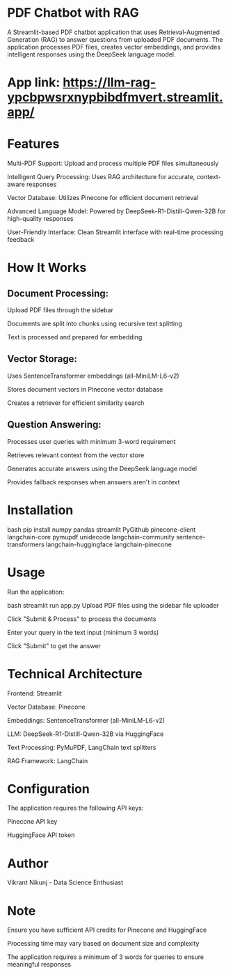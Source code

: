 # PDF Chatbot with RAG
A Streamlit-based PDF chatbot application that uses Retrieval-Augmented Generation (RAG) to answer questions from uploaded PDF documents. The application processes PDF files, creates vector embeddings, and provides intelligent responses using the DeepSeek language model.

# App link: https://llm-rag-ypcbpwsrxnypbibdfmvert.streamlit.app/

# Features
Multi-PDF Support: Upload and process multiple PDF files simultaneously

Intelligent Query Processing: Uses RAG architecture for accurate, context-aware responses

Vector Database: Utilizes Pinecone for efficient document retrieval

Advanced Language Model: Powered by DeepSeek-R1-Distill-Qwen-32B for high-quality responses

User-Friendly Interface: Clean Streamlit interface with real-time processing feedback

# How It Works
## Document Processing:

Upload PDF files through the sidebar

Documents are split into chunks using recursive text splitting

Text is processed and prepared for embedding

## Vector Storage:

Uses SentenceTransformer embeddings (all-MiniLM-L6-v2)

Stores document vectors in Pinecone vector database

Creates a retriever for efficient similarity search

## Question Answering:

Processes user queries with minimum 3-word requirement

Retrieves relevant context from the vector store

Generates accurate answers using the DeepSeek language model

Provides fallback responses when answers aren't in context

# Installation
bash
pip install numpy pandas streamlit PyGithub pinecone-client langchain-core pymupdf unidecode langchain-community sentence-transformers langchain-huggingface langchain-pinecone

# Usage
Run the application:

bash
streamlit run app.py
Upload PDF files using the sidebar file uploader

Click "Submit & Process" to process the documents

Enter your query in the text input (minimum 3 words)

Click "Submit" to get the answer

# Technical Architecture

Frontend: Streamlit

Vector Database: Pinecone

Embeddings: SentenceTransformer (all-MiniLM-L6-v2)

LLM: DeepSeek-R1-Distill-Qwen-32B via HuggingFace

Text Processing: PyMuPDF, LangChain text splitters

RAG Framework: LangChain

# Configuration

The application requires the following API keys:

Pinecone API key

HuggingFace API token

# Author
Vikrant Nikunj - Data Science Enthusiast

# Note
Ensure you have sufficient API credits for Pinecone and HuggingFace

Processing time may vary based on document size and complexity

The application requires a minimum of 3 words for queries to ensure meaningful responses

